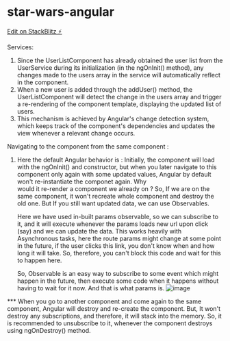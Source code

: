 # star-wars-angular

[Edit on StackBlitz ⚡️](https://stackblitz.com/edit/jbjfmb)



Services:
1) Since the UserListComponent has already obtained the user list from the UserService during its initialization (in the ngOnInit() method), any changes made to the users array in the service will automatically reflect in      the component.
2) When a new user is added through the addUser() method, the UserListComponent will detect the change in the users array and trigger a re-rendering of the component template, displaying the updated list of users.
3) This mechanism is achieved by Angular's change detection system, which keeps track of the component's dependencies and updates the view whenever a relevant change occurs.

Navigating to the component from the same component :
1) Here the default Angular behavior is :
   Initially, the component will load with the ngOnInit() and constructor, but when you later navigate to this component only again with some updated values, Angular by default won't re-instantiate the componet again. Why   
   would it re-render a component we already on ? So, If we are on the same component, it won't recreate whole component and destroy the old one. But If you still want updated data, we can use Observables.

   Here we have used in-built params observable, so we can subscribe to it, and it will execute whenever the params loads new url upon click (say) and we can update the data. This works heavily with Asynchronous tasks, here the route params might change at some point in the future, if the user clicks this link, you don't know when and how long it will take. So, therefore, you can't block this code and wait for this to happen here.

   So, Observable is an easy way to subscribe to some event which might happen in the future, then execute some code when it happens without having to wait for it now. And that is what params is.
   ![image](https://github.com/vinay-64/star-wars-angular/assets/56100155/4bb2b31f-eebb-4422-8e2d-c0b8405e31bb)
   
*** When you go to another component and come again to the same component, Angular will destroy and re-create the component. But, It won't destroy any subscriptions, and therefore, it will stack into the memory. So, it is recommended to unsubscribe to it, whenever the component destroys using ngOnDestroy() method. 

